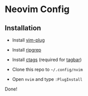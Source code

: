 # Neovim Config

## Installation

* Install [vim-plug](https://github.com/junegunn/vim-plug)

* Install [ripgrep](https://github.com/BurntSushi/ripgrep)

* Install [ctags](https://github.com/universal-ctags/ctags) (required for [tagbar](https://github.com/majutsushi/tagbar))

* Clone this repo to `~/.config/nvim`

* Open `nvim` and type `:PlugInstall`

Done!
